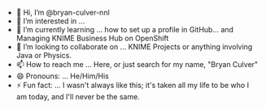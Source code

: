 - 👋 Hi, I’m @bryan-culver-nnl
- 👀 I’m interested in ...
- 🌱 I’m currently learning ... how to set up a profile in GitHub... and Managing KNIME Business Hub on OpenShift
- 💞️ I’m looking to collaborate on ... KNIME Projects or anything involving Java or Physics.
- 📫 How to reach me ... Here, or just search for my name, "Bryan Culver"
- 😄 Pronouns: ... He/Him/His
- ⚡ Fun fact: ... I wasn't always like this; it's taken all my life to be who I am today, and I'll never be the same.

<!---
bryan-culver-nnl/bryan-culver-nnl is a ✨ special ✨ repository because its `README.md` (this file) appears on your GitHub profile.
You can click the Preview link to take a look at your changes.
--->
